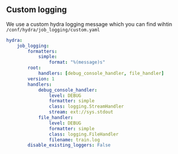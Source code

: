 <h2> Custom logging </h2>

We use a custom hydra logging message which you can find wihtin ```/conf/hydra/job_logging/custom.yaml```

```yaml
hydra:
    job_logging:
        formatters:
            simple:
                format: "%(message)s"
        root:
            handlers: [debug_console_handler, file_handler]
        version: 1
        handlers:
            debug_console_handler:
                level: DEBUG
                formatter: simple
                class: logging.StreamHandler
                stream: ext://sys.stdout
            file_handler:
                level: DEBUG
                formatter: simple
                class: logging.FileHandler
                filename: train.log
        disable_existing_loggers: False
```